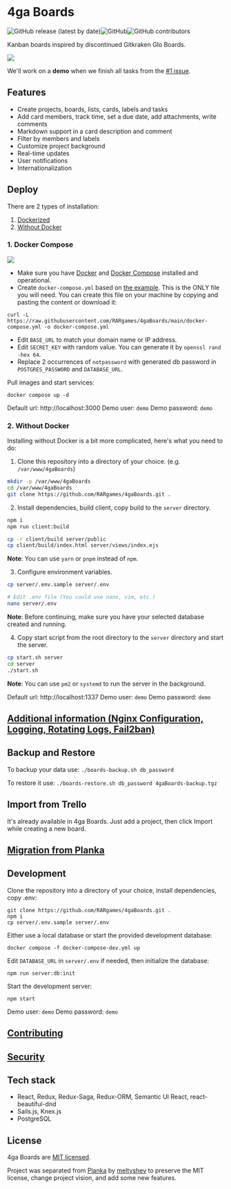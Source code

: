 # 4ga Boards

![GitHub release (latest by date)](https://img.shields.io/github/v/release/RARgames/4gaBoards?color=orange&style=flat-square)![GitHub](https://img.shields.io/github/license/rargames/4gaBoards?style=flat-square)![GitHub contributors](https://img.shields.io/github/contributors/rargames/4gaboards?style=flat-square)

Kanban boards inspired by discontinued Gitkraken Glo Boards.

![](https://raw.githubusercontent.com/plankanban/planka/master/demo.gif)

We'll work on a **demo** when we finish all tasks from the [#1 issue](https://github.com/RARgames/4gaBoards/issues/1).

## Features

- Create projects, boards, lists, cards, labels and tasks
- Add card members, track time, set a due date, add attachments, write comments
- Markdown support in a card description and comment
- Filter by members and labels
- Customize project background
- Real-time updates
- User notifications
- Internationalization

## Deploy

There are 2 types of installation:
1. [Dockerized](#1-docker-compose)
2. [Without Docker](#2-without-docker)


### 1. Docker Compose

[![](https://d207aa93qlcgug.cloudfront.net/1.95.5.qa/img/nav/docker-logo-loggedout.png)](https://github.com/RARgames/4gaBoards/pkgs/container/4gaBoards)

- Make sure you have [Docker](https://docs.docker.com/install/) and [Docker Compose](https://docs.docker.com/compose/install/) installed and operational.
- Create `docker-compose.yml` based on [the example](https://raw.githubusercontent.com/RARgames/4gaBoards/main/docker-compose.yml). This is the ONLY file you will need. You can create this file on your machine by copying and pasting the content or download it:

```
curl -L https://raw.githubusercontent.com/RARgames/4gaBoards/main/docker-compose.yml -o docker-compose.yml
```

- Edit `BASE_URL` to match your domain name or IP address.
- Edit `SECRET_KEY` with random value. You can generate it by `openssl rand -hex 64`.
- Replace 2 occurrences of `notpassword` with generated db password in `POSTGRES_PASSWORD` and `DATABASE_URL`.

Pull images and start services:

```
docker compose up -d
```

Default url: http://localhost:3000 Demo user: `demo` Demo password: `demo`

### 2. Without Docker

Installing without Docker is a bit more complicated, here's what you need to do:

1. Clone this repository into a directory of your choice. (e.g. `/var/www/4gaBoards`)

```bash
mkdir -p /var/www/4gaBoards
cd /var/www/4gaBoards
git clone https://github.com/RARgames/4gaBoards.git .
```

2. Install dependencies, build client, copy build to the `server` directory.

```bash
npm i
npm run client:build

cp -r client/build server/public
cp client/build/index.html server/views/index.ejs
```

**Note**: You can use `yarn` or `pnpm` instead of `npm`.

3. Configure environment variables.

```bash
cp server/.env.sample server/.env

# Edit .env file (You could use nano, vim, etc.)
nano server/.env
```

**Note**: Before continuing, make sure you have your selected database created and running.

4. Copy start script from the root directory to the `server` directory and start the server.

```bash
cp start.sh server
cd server
./start.sh
```

**Note**: You can use `pm2` or `systemd` to run the server in the background.

Default url: http://localhost:1337 Demo user: `demo` Demo password: `demo`

## [Additional information (Nginx Configuration, Logging, Rotating Logs, Fail2ban)](https://github.com/RARgames/4gaBoards/blob/main/docs/ADDITIONAL_INFO.md)

## Backup and Restore

To backup your data use: `./boards-backup.sh db_password`

To restore it use: `./boards-restore.sh db_password 4gaBoards-backup.tgz`

## Import from Trello

It's already available in 4ga Boards. Just add a project, then click Import while creating a new board.

## [Migration from Planka](https://github.com/RARgames/4gaBoards/blob/main/docs/MIGRATION.md)

## Development

Clone the repository into a directory of your choice, install dependencies, copy .env:

```
git clone https://github.com/RARgames/4gaBoards.git .
npm i
cp server/.env.sample server/.env
```

Either use a local database or start the provided development database:

```
docker compose -f docker-compose-dev.yml up
```

Edit `DATABASE_URL` in `server/.env` if needed, then initialize the database:

```
npm run server:db:init
```

Start the development server:

```
npm start
```

Demo user: `demo` Demo password: `demo`

## [Contributing](https://github.com/RARgames/4gaBoards/blob/main/docs/CONTRIBUTING.md)

## [Security](https://github.com/RARgames/4gaBoards/blob/main/docs/SECURITY.md)

## Tech stack

- React, Redux, Redux-Saga, Redux-ORM, Semantic UI React, react-beautiful-dnd
- Sails.js, Knex.js
- PostgreSQL

## License

4ga Boards are [MIT licensed](https://github.com/RARgames/4gaBoards/blob/main/LICENSE).

Project was separated from [Planka](https://github.com/plankanban/planka) by [meltyshev](https://github.com/meltyshev) to preserve the MIT license, change project vision, and add some new features.